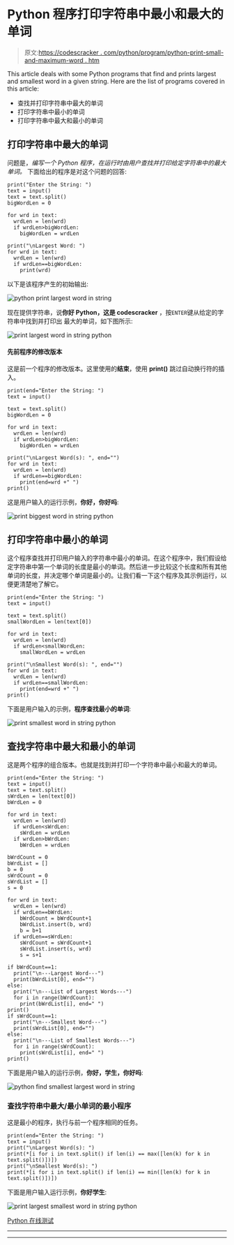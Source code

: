 # Python 程序打印字符串中最小和最大的单词

> 原文:[https://codescracker . com/python/program/python-print-small-and-maximum-word . htm](https://codescracker.com/python/program/python-print-smallest-and-biggest-word.htm)

This article deals with some Python programs that find and prints largest and smallest word in a given string. Here are the list of programs covered in this article:

*   查找并打印字符串中最大的单词
*   打印字符串中最小的单词
*   打印字符串中最大和最小的单词

## 打印字符串中最大的单词

问题是，*编写一个 Python 程序，在运行时由用户查找并打印给定字符串中的最大单词。* 下面给出的程序是对这个问题的回答:

```
print("Enter the String: ")
text = input()
text = text.split()
bigWordLen = 0

for wrd in text:
  wrdLen = len(wrd)
  if wrdLen>bigWordLen:
    bigWordLen = wrdLen

print("\nLargest Word: ")
for wrd in text:
  wrdLen = len(wrd)
  if wrdLen==bigWordLen:
    print(wrd)
```

以下是该程序产生的初始输出:

![python print largest word in string](../Images/742e626aa4a3a0d69074e5093aed97c7.png)

现在提供字符串，说**你好 Python，这是 codescracker** ，按`ENTER`键从给定的字符串中找到并打印出 最大的单词，如下图所示:

![print largest word in string python](../Images/c50f9fdc52a2c4bb22f223e35950966c.png)

#### 先前程序的修改版本

这是前一个程序的修改版本。这里使用的**结束**，使用 **print()** 跳过自动换行符的插入。

```
print(end="Enter the String: ")
text = input()

text = text.split()
bigWordLen = 0

for wrd in text:
  wrdLen = len(wrd)
  if wrdLen>bigWordLen:
    bigWordLen = wrdLen

print("\nLargest Word(s): ", end="")
for wrd in text:
  wrdLen = len(wrd)
  if wrdLen==bigWordLen:
    print(end=wrd +" ")
print()
```

这是用户输入的运行示例，**你好，你好吗**:

![print biggest word in string python](../Images/cd4c26bc6293124e3272454e402aa041.png)

## 打印字符串中最小的单词

这个程序查找并打印用户输入的字符串中最小的单词。在这个程序中，我们假设给定字符串中第一个单词的长度是最小的单词。然后进一步比较这个长度和所有其他单词的长度，并决定哪个单词是最小的。让我们看一下这个程序及其示例运行，以便更清楚地了解它。

```
print(end="Enter the String: ")
text = input()

text = text.split()
smallWordLen = len(text[0])

for wrd in text:
  wrdLen = len(wrd)
  if wrdLen<smallWordLen:
    smallWordLen = wrdLen

print("\nSmallest Word(s): ", end="")
for wrd in text:
  wrdLen = len(wrd)
  if wrdLen==smallWordLen:
    print(end=wrd +" ")
print()
```

下面是用户输入的示例，**程序查找最小的单词**:

![print smallest word in string python](../Images/1fbd0e02dcc2cc030f446307f79347c1.png)

## 查找字符串中最大和最小的单词

这是两个程序的组合版本。也就是找到并打印一个字符串中最小和最大的单词。

```
print(end="Enter the String: ")
text = input()
text = text.split()
sWrdLen = len(text[0])
bWrdLen = 0

for wrd in text:
  wrdLen = len(wrd)
  if wrdLen<sWrdLen:
    sWrdLen = wrdLen
  if wrdLen>bWrdLen:
    bWrdLen = wrdLen

bWrdCount = 0
bWrdList = []
b = 0
sWrdCount = 0
sWrdList = []
s = 0

for wrd in text:
  wrdLen = len(wrd)
  if wrdLen==bWrdLen:
    bWrdCount = bWrdCount+1
    bWrdList.insert(b, wrd)
    b = b+1
  if wrdLen==sWrdLen:
    sWrdCount = sWrdCount+1
    sWrdList.insert(s, wrd)
    s = s+1

if bWrdCount==1:
  print("\n---Largest Word---")
  print(bWrdList[0], end="")
else:
  print("\n---List of Largest Words---")
  for i in range(bWrdCount):
    print(bWrdList[i], end=" ")
print()
if sWrdCount==1:
  print("\n---Smallest Word---")
  print(sWrdList[0], end="")
else:
  print("\n---List of Smallest Words---")
  for i in range(sWrdCount):
    print(sWrdList[i], end=" ")
print()
```

下面是用户输入的运行示例，**你好，学生，你好吗**:

![python find smallest largest word in string](../Images/150b65193efc8b739cabd6d1cdcda8bf.png)

### 查找字符串中最大/最小单词的最小程序

这是最小的程序，执行与前一个程序相同的任务。

```
print(end="Enter the String: ")
text = input()
print("\nLargest Word(s): ")
print(*[i for i in text.split() if len(i) == max([len(k) for k in text.split()])])
print("\nSmallest Word(s): ")
print(*[i for i in text.split() if len(i) == min([len(k) for k in text.split()])])
```

下面是用户输入运行示例，**你好学生**:

![print largest smallest word in string python](../Images/6a64860ae1e20da862876243703ed09d.png)

[Python 在线测试](/exam/showtest.php?subid=10)

* * *

* * *